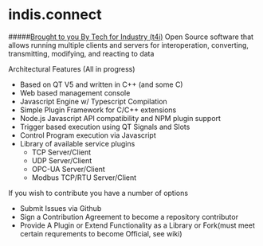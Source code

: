 # indis.connect
#####[Brought to you By Tech for Industry (t4i)](http://www.tech4ind.com)
Open Source software that allows running multiple clients and servers for interoperation, converting, transmitting, modifying, and reacting to data

Architectural Features (All in progress)
- Based on QT V5 and written in C++ (and some C)
- Web based management console
- Javascript Engine w/ Typescript Compilation
- Simple Plugin Framework for C/C++ extensions
- Node.js Javascript API compatibility and NPM plugin support
- Trigger based execution using QT Signals and Slots
- Control Program execution via Javascript
- Library of available service plugins
  - TCP Server/Client
  - UDP Server/Client
  - OPC-UA Server/Client
  - Modbus TCP/RTU Server/Client

If you wish to contribute you have a number of options
- Submit Issues via Github
- Sign a Contribution Agreement to become a repository contributor
- Provide A Plugin or Extend Functionality as a Library or Fork(must meet certain requrements to become Official, see wiki)
